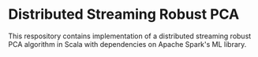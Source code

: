 # Distributed Streaming Robust PCA

This respository contains implementation of a distributed streaming robust PCA algorithm in Scala with dependencies on Apache Spark's ML library. 